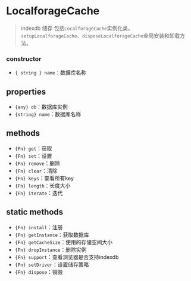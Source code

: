 # LocalforageCache 
> indexdb 储存 包括`LocalforageCache`实例化类，  `setupLocalforageCache`、`disposeLocalforageCache`全局安装和卸载方法。

### constructor
- `{ string } name`：数据库名称 

## properties
- `{any} db`：数据库实例
- `{string} name`：数据库名称

## methods
- `{Fn} get`：获取
- `{Fn} set`：设置
- `{Fn} remove`：删除
- `{Fn} clear`：清除
- `{Fn} keys`：查看所有key
- `{Fn} length`：长度大小
- `{Fn} iterate`：迭代

## static methods
- `{Fn} install`：注册
- `{Fn} getInstance`：获取数据库
- `{Fn} getCacheSize`：使用的存储空间大小
- `{Fn} dropInstance`：删除实例
- `{Fn} support`：查看浏览器是否支持indexdb
- `{Fn} setDriver`：设置储存策略
- `{Fn} dispose`：销毁


